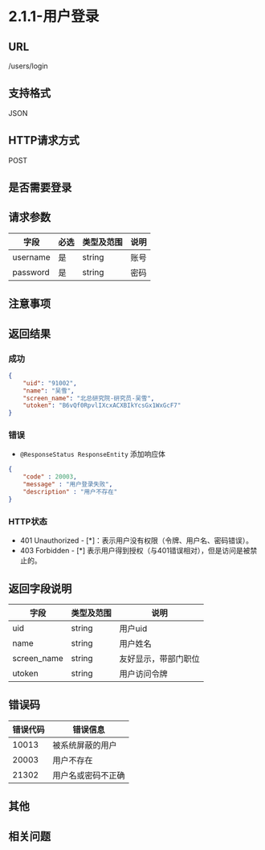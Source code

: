 # 2.1.1-用户登录

## URL

/users/login

## 支持格式

JSON

## HTTP请求方式

POST

## 是否需要登录

## 请求参数

字段 | 必选 | 类型及范围 | 说明
----|------|----------|-------------
username     | 是   | string  | 账号
password     | 是   | string  | 密码

## 注意事项

## 返回结果

### 成功

```json
{
    "uid": "91002",
    "name": "吴雪",
    "screen_name": "北总研究院-研究员-吴雪",
    "utoken": "B6vQf0RpvlIXcxACXBIkYcsGx1WxGcF7"
}
```

### 错误

- `@ResponseStatus ResponseEntity` 添加响应体

```json
{
    "code" : 20003,
    "message" : "用户登录失败",
    "description" : "用户不存在"
}
```

### HTTP状态

- 401 Unauthorized - [*]：表示用户没有权限（令牌、用户名、密码错误）。
- 403 Forbidden - [*] 表示用户得到授权（与401错误相对），但是访问是被禁止的。

## 返回字段说明

字段 | 类型及范围 | 说明
----|----------|-------------
uid             | string  | 用户uid
name            | string  | 用户姓名
screen_name     | string  | 友好显示，带部门职位
utoken          | string  | 用户访问令牌

## 错误码

错误代码 | 错误信息
--------|---------
10013   | 被系统屏蔽的用户
20003   | 用户不存在
21302   | 用户名或密码不正确

## 其他

## 相关问题

